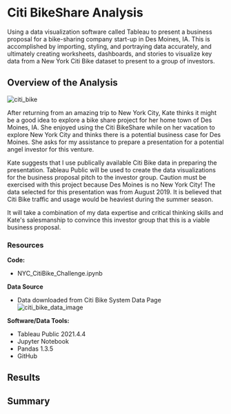 # Citi BikeShare Analysis
Using a data visualization software called Tableau to present a business proposal for a bike-sharing company start-up in Des Moines, IA. This is accomplished by importing, styling, and portraying data accurately, and ultimately creating worksheets, dashboards, and stories to visualize key data from a New York Citi Bike dataset to present to a group of investors.

## Overview of the Analysis
![citi_bike](https://user-images.githubusercontent.com/94148420/159907840-fed544f3-706d-4896-bc58-13151541cecf.jpg)

After returning from an amazing trip to New York City, Kate thinks it might be a good idea to explore a bike share project for her home town of Des Moines, IA.  She enjoyed using the Citi BikeShare while on her vacation to explore New York City and thinks there is a potential business case for Des Moines.  She asks for my assistance to prepare a presentation for a potential angel investor for this venture.

Kate suggests that I use publically available Citi Bike data in preparing the presentation.  Tableau Public will be used to create the data visualizations for the business proposal pitch to the investor group.  Caution must be exercised with this project because Des Moines is no New York City!  The data selected for this presentation was from August 2019.  It is believed that Citi Bike traffic and usage would be heaviest during the summer season.

It will take a combination of my data expertise and critical thinking skills and Kate's salesmanship to convince this investor group that this is a viable business proposal.

### Resources
**Code:**
* NYC_CitiBike_Challenge.ipynb

**Data Source**
* Data downloaded from Citi Bike System Data Page
![citi_bike_data_image](https://user-images.githubusercontent.com/94148420/160024180-26dddeb4-39db-4703-939c-f4bfa51a3b1c.PNG)

**Software/Data Tools:**
* Tableau Public 2021.4.4
* Jupyter Notebook
* Pandas 1.3.5
* GitHub


## Results



## Summary

